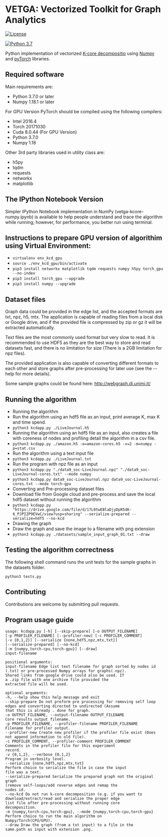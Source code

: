# VETGA: Vectorized Toolkit for Graph Analytics

[![License](https://img.shields.io/badge/License-BSD%203--Clause-blue.svg)](https://opensource.org/licenses/BSD-3-Clause)


[![Python 3.7](https://img.shields.io/badge/python-3.7-blue.svg)](https://www.python.org/downloads/release/python-370/)


Python implementation of vectorized [K-core decompositio](https://en.wikipedia.org/wiki/Degeneracy_(graph_theory)) using [Numpy](https://github.com/numpy/numpy) and [pyTorch](https://github.com/pytorch/pytorch) libraries.

## Required software
Main requirements are:
* Python 3.7.0 or later
* Numpy 1.18.1 or later

For GPU Version PyTorch should be compiled using the following compilers:
* Intel 2016.4
* Torch 20171030
* Cuda 8.0.44 (For GPU Version)
* Python 3.7.0
* Numpy 1.18

Other 3rd party libraries used in utility class are:
* h5py
* tqdm
* requests
* networkx
* matplotlib

## The IPython Notebook Version

Simpler IPython Notebook implementation in NumPy (vetga-kcore-numpy.ipynb) is available to help people understand and trace the algorithm while running; however, for performance, you better run using terminal.


## Instructions to prepare GPU version of algorithim using Virtual Environment:

* `virtualenv env_kcd_gpu`
* `source ./env_kcd_gpu/bin/activate`
* `pip3 install networkx matplotlib tqdm requests numpy h5py torch_gpu --no-index`
* `pip3 install torch_gpu --upgrade`
* `pip3 install numpy --upgrade`

## Dataset files

Graph data could be provided in the edge list, and the accepted formats are txt, npz, h5, mtx. The application is capable of reading files from a local disk or Google drive, and if the provided file is compressed by zip or gz it will be extracted automatically.

Text files are the most commonly used format but very slow to read. It is recommended to use HDF5 as they are the best way to store and read datasets fast, and there is no limitation for size (There is a 2GB limitation for npz files).

The provided application is also capable of converting different formats to each other and store graphs after pre-processing for later use (see the --help for more details).

Some sample graphs could be found here:
<http://webgraph.di.unimi.it/>

## Running the algorithm

* Running the algorithm
* Run the algorithm using an hdf5 file as an input, print average K, max K and time spend.
* `python3 kcdapp.py ./LiveJournal.h5`
* Running the algorithm using an hdf5 file as an input, also creates a file with coreness of nodes and profiling detail the algorithm in a csv file.
* `python3 kcdapp.py ./amazon.h5 -o=amazon-cores.h5 -v=2 -m=numpy -p=stat.csv`
* Run the algorithm using a text input file
* `python3 kcdapp.py ./LiveJournal.txt`
* Run the program with npz file as an input
* `python3 kcdapp.py "./data9_soc-LiveJournal.npz" "./data9_soc-LiveJournal-cores.txt" --mode numpy`
* `python3 kcdapp.py data9_soc-LiveJournal.npz data9_soc-LiveJournal-cores.txt --mode torch-gpu`
* Converting and Pre-processing dataset files
* Download file from Google cloud and pre-process and save the local hdf5 dataset without running the algorithm
* `python3 kcdapp.py "https://drive.google.com/file/d/17L0twEBlaDjyDpR5dK-6_PJPIZP9EVwC/view?usp=sharing" --serialize-prepared --serialize=hdf5 --no-kcd`
* Drawing the graph
* Draw the graph and save the image to a filename with png extension
* `python3 kcdapp.py ./datasets/sample_input_graph_01.txt --draw`

## Testing the algorithm correctness

The following shell command runs the unit tests for the sample graphs in the datasets folder.

```shell
python3 tests.py
```

## Contributing

Contributions are welcome by submitting pull requests.

## Program usage guide
```
usage: kcdapp.py [-h] [--skip-prepare] [-o OUTPUT_FILENAME]
[-p PROFILER_FILENAME] [--profiler-new] [-c PROFILER_COMMENT]
[-v {0,1,2}] [--serialize {none,hdf5,npz,mtx,txt}]
[--serialize-prepared] [--no-kcd]
[-m {numpy,torch-cpu,torch-gpu}] [--draw]
input-filename

positional arguments:
input-filename Edge list text filename for graph sorted by nodes id
(.txt) or pre-processed Numpy arrays for graphs(.npz).
Shared links from google drive could also be used. If
a .zip file with one archive file provided the
extracted file will be used.

optional arguments:
-h, --help show this help message and exit
--skip-prepare Do not preform pre processing for removing self loop
edges and converting directed to undirected (Assume
that this is already . done for graph.
-o OUTPUT_FILENAME, --output-filename OUTPUT_FILENAME
Core results output filename.
-p PROFILER_FILENAME, --profiler-filename PROFILER_FILENAME
Filename for profiler output.
--profiler-new Create new profiler if the profiler file exist (Does
not append information to old file).
-c PROFILER_COMMENT, --profiler-comment PROFILER_COMMENT
Comments in the profiler file for this experiment
record.
-v {0,1,2}, --verbose {0,1,2}
Program in verbosity level.
--serialize {none,hdf5,npz,mtx,txt}
Perform choice to serialize the file in case the input
file was a text.
--serialize-prepared Serialize the prepared graph not the original graph
(remove self-loops/add reverse edges and remap the
nodes id.
--no-kcd Do not run k-core decomposition (e.g. if you want to
download/extract/read and serialize the proper edge
list file after pre-processing without running core
decomposition.
-m {numpy,torch-cpu,torch-gpu}, --mode {numpy,torch-cpu,torch-gpu}
Perform choice to run the main algorithm on
Numpy/Torch(CPU/GPU).
--draw Draw the graph (from a txt input) to a file in the
same.path as input with extension .png.

```





